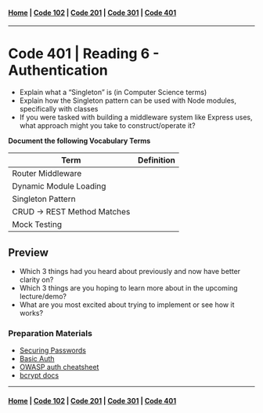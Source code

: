 #### [Home](../README.md) | [Code 102](../102main.md) | [Code 201](../201main.md) | [Code 301](../301main.md) | [Code 401](../401main.md)

---

# Code 401 | Reading 6 - Authentication

-   Explain what a “Singleton” is (in Computer Science terms)
-   Explain how the Singleton pattern can be used with Node modules, specifically with classes
-   If you were tasked with building a middleware system like Express uses, what approach might you take to construct/operate it?

**Document the following Vocabulary Terms**

| Term                        | Definition |
| --------------------------- | ---------- |
| Router Middleware           | 
| Dynamic Module Loading      |
| Singleton Pattern           |
| CRUD -> REST Method Matches |
| Mock Testing                |

## Preview

-   Which 3 things had you heard about previously and now have better clarity on?
-   Which 3 things are you hoping to learn more about in the upcoming lecture/demo?
-   What are you most excited about trying to implement or see how it works?

### Preparation Materials

-   [Securing Passwords](https://thehackernews.com/2014/04/securing-passwords-with-bcrypt-hashing.html)
-   [Basic Auth](https://en.wikipedia.org/wiki/Basic_access_authentication)
-   [OWASP auth cheatsheet](https://www.owasp.org/index.php/Authentication_Cheat_Sheet)
-   [bcrypt docs](https://www.npmjs.com/package/bcrypt)

---

#### [Home](../README.md) | [Code 102](../102main.md) | [Code 201](../201main.md) | [Code 301](../301main.md) | [Code 401](../401main.md)
